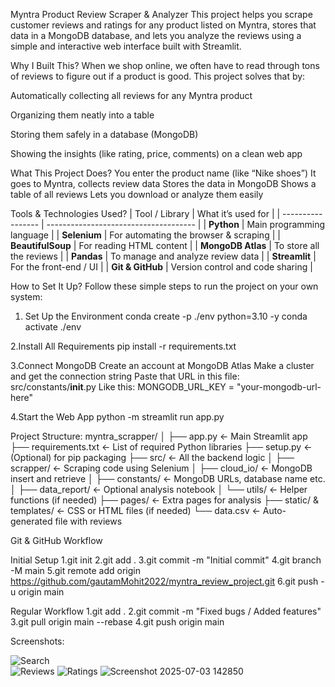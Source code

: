  Myntra Product Review Scraper & Analyzer
This project helps you scrape customer reviews and ratings for any product listed on Myntra, stores that data in a MongoDB database, and lets you analyze the reviews using a simple and interactive web interface built with Streamlit.

Why I Built This?
When we shop online, we often have to read through tons of reviews to figure out if a product is good. This project solves that by:

Automatically collecting all reviews for any Myntra product

Organizing them neatly into a table

Storing them safely in a database (MongoDB)

Showing the insights (like rating, price, comments) on a clean web app

What This Project Does?
 You enter the product name (like “Nike shoes”)
 It goes to Myntra, collects review data
 Stores the data in MongoDB
 Shows a table of all reviews
 Lets you download or analyze them easily


Tools & Technologies Used?
| Tool / Library    | What it’s used for                    |
| ----------------- | ------------------------------------- |
| **Python**        | Main programming language             |
| **Selenium**      | For automating the browser & scraping |
| **BeautifulSoup** | For reading HTML content              |
| **MongoDB Atlas** | To store all the reviews              |
| **Pandas**        | To manage and analyze review data     |
| **Streamlit**     | For the front-end / UI                |
| **Git & GitHub**  | Version control and code sharing      |


How to Set It Up?
Follow these simple steps to run the project on your own system:

1. Set Up the Environment
conda create -p ./env python=3.10 -y
conda activate ./env

2.Install All Requirements
pip install -r requirements.txt

3️.Connect MongoDB
Create an account at MongoDB Atlas
Make a cluster and get the connection string
Paste that URL in this file:
src/constants/__init__.py
Like this:
MONGODB_URL_KEY = "your-mongodb-url-here"

4.Start the Web App
python -m streamlit run app.py


Project Structure:
myntra_scrapper/
│
├── app.py                  ← Main Streamlit app
├── requirements.txt        ← List of required Python libraries
├── setup.py                ← (Optional) for pip packaging
├── src/                    ← All the backend logic
│   ├── scrapper/           ← Scraping code using Selenium
│   ├── cloud_io/           ← MongoDB insert and retrieve
│   ├── constants/          ← MongoDB URLs, database name etc.
│   ├── data_report/        ← Optional analysis notebook
│   └── utils/              ← Helper functions (if needed)
├── pages/                  ← Extra pages for analysis
├── static/ & templates/    ← CSS or HTML files (if needed)
└── data.csv                ← Auto-generated file with reviews


Git & GitHub Workflow

Initial Setup
1.git init
2.git add .
3.git commit -m "Initial commit"
4.git branch -M main
5.git remote add origin https://github.com/gautamMohit2022/myntra_review_project.git
6.git push -u origin main

Regular Workflow
1.git add .
2.git commit -m "Fixed bugs / Added features"
3.git pull origin main --rebase
4.git push origin main

Screenshots:

 ![Search](https://github.com/user-attachments/assets/cdb988fe-055c-4231-a7f5-942efbb7cc3a)  
 ![Reviews](https://github.com/user-attachments/assets/03b3f900-3d56-472b-b7f7-03b67219e7c9) 
 ![Ratings](https://github.com/user-attachments/assets/f9ce0b4b-6877-4b0e-a36a-380bd6ff0228) 
 ![Screenshot 2025-07-03 142850](https://github.com/user-attachments/assets/ceaa8e96-eca4-41be-a9fd-5b073b4d4b6f)




















